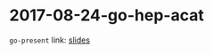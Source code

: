 2017-08-24-go-hep-acat
======================

`go-present` link: [slides](https://talks.godoc.org/github.com/go-hep/talks/2017/2017-08-24-go-hep-acat/talk.slide)

